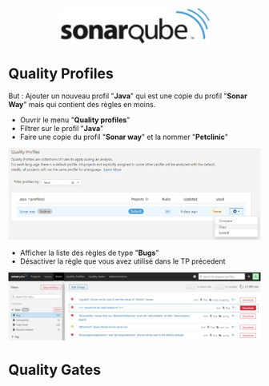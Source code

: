 <center><img src="images/sonarqube.png" alt="Sonarqube" width="300"/></center>

# Quality Profiles
But : Ajouter un nouveau profil "**Java**" qui est une copie du profil "**Sonar Way**" mais qui contient des règles en moins.   

- Ouvrir le menu "**Quality profiles**"  
- Filtrer sur le profil "**Java**"   
- Faire une copie du profil "**Sonar way**" et la nommer "**Petclinic**"

<center><img src="images/sonar3.png" alt="Sonarqube" width="1042"/></center>

- Afficher la liste des règles de type "**Bugs**"
- Désactiver la règle que vous avez utilisé dans le TP précedent

<center><img src="images/sonar4.png" alt="Sonarqube" width="1042"/></center>




# Quality Gates